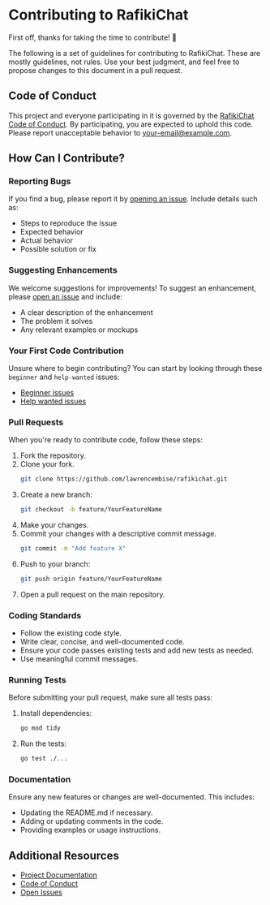 # Contributing to RafikiChat

First off, thanks for taking the time to contribute! 🚀

The following is a set of guidelines for contributing to RafikiChat. These are mostly guidelines, not rules. Use your best judgment, and feel free to propose changes to this document in a pull request.

## Code of Conduct

This project and everyone participating in it is governed by the [RafikiChat Code of Conduct](CODE_OF_CONDUCT.md). By participating, you are expected to uphold this code. Please report unacceptable behavior to [your-email@example.com](mailto:lawrencejudica@gmail.com).

## How Can I Contribute?

### Reporting Bugs

If you find a bug, please report it by [opening an issue](https://github.com/lawrencembise/rafikichat/issues). Include details such as:
- Steps to reproduce the issue
- Expected behavior
- Actual behavior
- Possible solution or fix

### Suggesting Enhancements

We welcome suggestions for improvements! To suggest an enhancement, please [open an issue](https://github.com/lawrencembise/rafikichat/issues) and include:
- A clear description of the enhancement
- The problem it solves
- Any relevant examples or mockups

### Your First Code Contribution

Unsure where to begin contributing? You can start by looking through these `beginner` and `help-wanted` issues:
- [Beginner issues](https://github.com/lawrencembise/rafikichat/issues?q=is%3Aissue+is%3Aopen+label%3Abeginner)
- [Help wanted issues](https://github.com/lawrencembise/rafikichat/issues?q=is%3Aissue+is%3Aopen+label%3A"help+wanted")

### Pull Requests

When you're ready to contribute code, follow these steps:
1. Fork the repository.
2. Clone your fork.
    ```bash
    git clone https://github.com/lawrencembise/rafikichat.git
    ```
3. Create a new branch:
    ```bash
    git checkout -b feature/YourFeatureName
    ```
4. Make your changes.
5. Commit your changes with a descriptive commit message.
    ```bash
    git commit -m "Add feature X"
    ```
6. Push to your branch:
    ```bash
    git push origin feature/YourFeatureName
    ```
7. Open a pull request on the main repository.

### Coding Standards

- Follow the existing code style.
- Write clear, concise, and well-documented code.
- Ensure your code passes existing tests and add new tests as needed.
- Use meaningful commit messages.

### Running Tests

Before submitting your pull request, make sure all tests pass:
1. Install dependencies:
    ```bash
    go mod tidy
    ```
2. Run the tests:
    ```bash
    go test ./...
    ```

### Documentation

Ensure any new features or changes are well-documented. This includes:
- Updating the README.md if necessary.
- Adding or updating comments in the code.
- Providing examples or usage instructions.

## Additional Resources

- [Project Documentation](https://github.com/lawrencembise/rafikichat/wiki)
- [Code of Conduct](CODE_OF_CONDUCT.md)
- [Open Issues](https://github.com/lawrencembise/rafikichat/issues)
